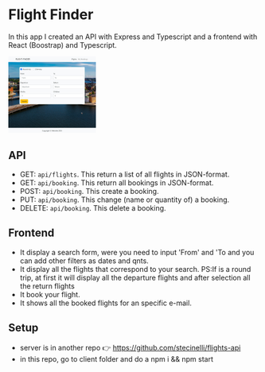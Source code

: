 # Flight Finder

In this app I created an API with Express and Typescript and a frontend with React (Boostrap) and Typescript.

<img src="/Screenshot Web - Flight Finder.jpg" alt="Screenshot Web" title="Screenshot Web" width="35%" height="35%"/>

## API
- GET: `api/flights`. This return a list of all flights in JSON-format.
- GET: `api/booking`. This return all bookings in JSON-format.
- POST: `api/booking`. This create a booking.
- PUT: `api/booking`. This change (name or quantity of) a booking.
- DELETE: `api/booking`. This delete a booking.

## Frontend

- It display a search form, were you need to input 'From' and 'To and you can add other filters as dates and qnts.
- It display all the flights that correspond to your search. 
     PS:If is a round trip, at first it will display all the departure flights and after selection all the return flights
- It book your flight.
- It shows all the booked flights for an specific e-mail.

## Setup
- server is in another repo 👉 https://github.com/stecinelli/flights-api
- in this repo, go to client folder and do a npm i && npm start
